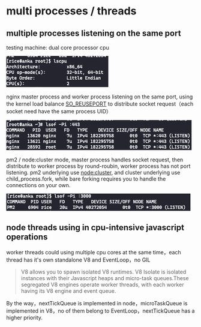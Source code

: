 # multi processes / threads

## multiple processes listening on the same port

testing machine: dual core processor cpu

![image](../assets/images/2022-4-1.png)

nginx master process and worker process listening on the same port, using the kernel load balance [SO_REUSEPORT](<https://man7.org/linux/man-pages/man7/socket.7.html#:~:text=SO_REUSEPORT%20(since%20Linux%203.9)>) to distribute socket request（each socket need have the same process UID）

![image](../assets/images/2022-4-2.png)

pm2 / node:cluster mode, master process handles socket request, then distribute to worker process by round-roubin, worker process has not port listening. pm2 underlying use [node:cluster](https://github.com/Unitech/pm2/blob/da59cb6dd761546686e5f89dbc8126672d8b3460/lib/God/ClusterMode.js), and cluster underlying use child_process.fork, while bare forking requires you to handle the connections on your own.

![image](../assets/images/2022-4-3.png)

## node threads using in cpu-intensive javascript operations

worker threads could using multiple cpu cores at the same time，each thread has it's own standalone V8 and EventLoop，no GIL

> V8 allows you to spawn isolated V8 runtimes. V8 Isolate is isolated instances with their Javascript heaps and micro-task queues.These segregated V8 engines operate worker threads, with each worker having its V8 engine and event queue.

By the way，nextTickQueue is implemented in node，microTaskQueue is implemented in V8，no of them belong to EventLoop，nextTickQueue has a higher priority.
